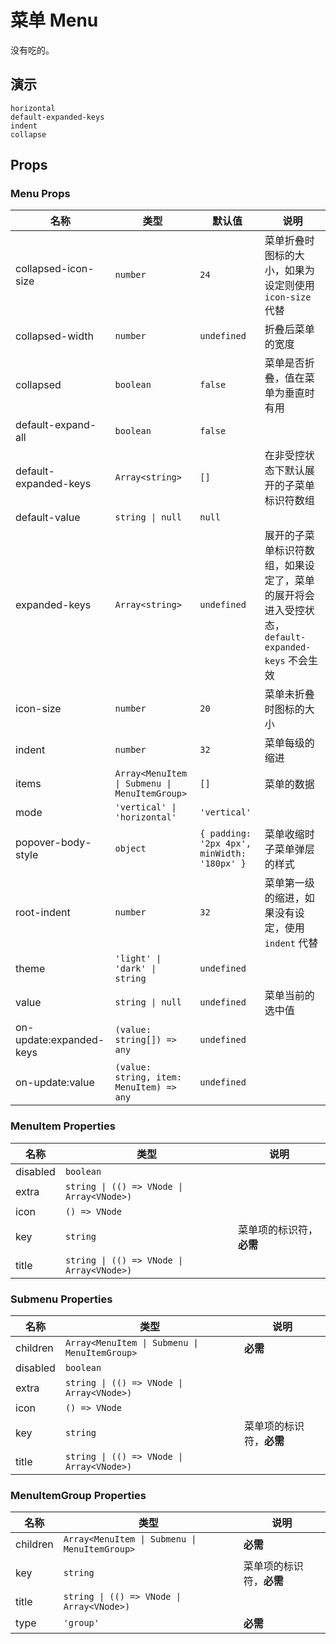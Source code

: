 # 菜单 Menu

没有吃的。

<!--single-column-->

## 演示

```demo
horizontal
default-expanded-keys
indent
collapse
```

## Props

### Menu Props

| 名称 | 类型 | 默认值 | 说明 |
| --- | --- | --- | --- |
| collapsed-icon-size | `number` | `24` | 菜单折叠时图标的大小，如果为设定则使用 `icon-size` 代替 |
| collapsed-width | `number` | `undefined` | 折叠后菜单的宽度 |
| collapsed | `boolean` | `false` | 菜单是否折叠，值在菜单为垂直时有用 |
| default-expand-all | `boolean` | `false` |  |
| default-expanded-keys | `Array<string>` | `[]` | 在非受控状态下默认展开的子菜单标识符数组 |
| default-value | `string \| null` | `null` |  |
| expanded-keys | `Array<string>` | `undefined` | 展开的子菜单标识符数组，如果设定了，菜单的展开将会进入受控状态，`default-expanded-keys` 不会生效 |
| icon-size | `number` | `20` | 菜单未折叠时图标的大小 |
| indent | `number` | `32` | 菜单每级的缩进 |
| items | `Array<MenuItem \| Submenu \| MenuItemGroup>` | `[]` | 菜单的数据 |
| mode | `'vertical' \| 'horizontal'` | `'vertical'` |  |
| popover-body-style | `object` | `{ padding: '2px 4px', minWidth: '180px' }` | 菜单收缩时子菜单弹层的样式 |
| root-indent | `number` | `32` | 菜单第一级的缩进，如果没有设定，使用 `indent` 代替 |
| theme | `'light' \| 'dark' \| string` | `undefined` |  |
| value | `string \| null` | `undefined` | 菜单当前的选中值 |
| on-update:expanded-keys | `(value: string[]) => any` | `undefined` |  |
| on-update:value | `(value: string, item: MenuItem) => any` | `undefined` |  |

### MenuItem Properties

| 名称 | 类型 | 说明 |
| --- | --- | --- |
| disabled | `boolean` |  |
| extra | `string \| (() => VNode \| Array<VNode>)` |  |
| icon | `() => VNode` |  |
| key | `string` | 菜单项的标识符，**必需** |
| title | `string \| (() => VNode \| Array<VNode>)` |  |

### Submenu Properties

| 名称 | 类型 | 说明 |
| --- | --- | --- |
| children | `Array<MenuItem \| Submenu \| MenuItemGroup>` | **必需** |
| disabled | `boolean` |  |
| extra | `string \| (() => VNode \| Array<VNode>)` |  |
| icon | `() => VNode` |  |
| key | `string` | 菜单项的标识符，**必需** |
| title | `string \| (() => VNode \| Array<VNode>)` |  |

### MenuItemGroup Properties

| 名称 | 类型 | 说明 |
| --- | --- | --- |
| children | `Array<MenuItem \| Submenu \| MenuItemGroup>` | **必需** |
| key | `string` | 菜单项的标识符，**必需** |
| title | `string \| (() => VNode \| Array<VNode>)` |  |
| type | `'group'` | **必需** |

